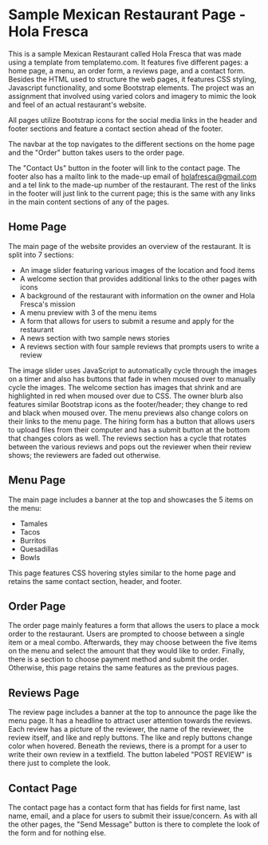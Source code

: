 # Sample Mexican Restaurant Page - Hola Fresca
This is a sample Mexican Restaurant called Hola Fresca that was made using a template from templatemo.com. It features five different pages: a home page, a menu, an order form, a reviews page, and a contact form. Besides the HTML used to structure the web pages, it features CSS styling, Javascript functionality, and some Bootstrap elements. The project was an assignment that involved using varied colors and imagery to mimic the look and feel of an actual restaurant's website.

All pages utilize Bootstrap icons for the social media links in the header and footer sections and feature a contact section ahead of the footer. 

The navbar at the top navigates to the different sections on the home page and the "Order" button takes users to the order page.

The "Contact Us" button in the footer will link to the contact page. The footer also has a mailto link to the made-up email of holafresca@gmail.com and a tel link to the made-up number of the restaurant. The rest of the links in the footer will just link to the current page; this is the same with any links in the main content sections of any of the pages.

## Home Page 
The main page of the website provides an overview of the restaurant. It is split into 7 sections: 
  * An image slider featuring various images of the location and food items
  * A welcome section that provides additional links to the other pages with icons
  * A background of the restaurant with information on the owner and Hola Fresca's mission
  * A menu preview with 3 of the menu items
  * A form that allows for users to submit a resume and apply for the restaurant
  * A news section with two sample news stories
  * A reviews section with four sample reviews that prompts users to write a review

The image slider uses JavaScript to automatically cycle through the images on a timer and also has buttons that fade in when moused over to manually cycle the images. The welcome section has images that shrink and are highlighted in red when moused over due to CSS. The owner blurb also features similar Bootstrap icons as the footer/header; they change to red and black when moused over. The menu previews also change colors on their links to the menu page. The hiring form has a button that allows users to upload files from their computer and has a submit button at the bottom that changes colors as well. The reviews section has a cycle that rotates between the various reviews and pops out the reviewer when their review shows; the reviewers are faded out otherwise. 

## Menu Page 
The main page includes a banner at the top and showcases the 5 items on the menu: 
  * Tamales 
  * Tacos 
  * Burritos 
  * Quesadillas 
  * Bowls
  
This page features CSS hovering styles similar to the home page and retains the same contact section, header, and footer.

## Order Page 
The order page mainly features a form that allows the users to place a mock order to the restaurant. Users are prompted to choose between a single item or a meal combo. Afterwards, they may choose between the five items on the menu and select the amount that they would like to order. Finally, there is a section to choose payment method and submit the order. Otherwise, this page retains the same features as the previous pages.

## Reviews Page
The review page includes a banner at the top to announce the page like the menu page. It has a headline to attract user attention towards the reviews. Each review has a picture of the reviewer, the name of the reviewer, the review itself, and like and reply buttons. The like and reply buttons change color when hovered. Beneath the reviews, there is a prompt for a user to write their own review in a textfield. The button labeled "POST REVIEW" is there just to complete the look. 

## Contact Page 
The contact page has a contact form that has fields for first name, last name, email, and a place for users to submit their issue/concern. As with all the other pages, the "Send Message" button is there to complete the look of the form and for nothing else.
  

